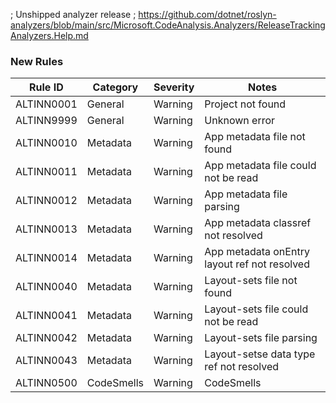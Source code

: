 ; Unshipped analyzer release
; https://github.com/dotnet/roslyn-analyzers/blob/main/src/Microsoft.CodeAnalysis.Analyzers/ReleaseTrackingAnalyzers.Help.md

### New Rules

Rule ID | Category | Severity | Notes
--------|----------|----------|-------
ALTINN0001 | General | Warning | Project not found
ALTINN9999 | General | Warning | Unknown error
ALTINN0010 | Metadata | Warning | App metadata file not found
ALTINN0011 | Metadata | Warning | App metadata file could not be read
ALTINN0012 | Metadata | Warning | App metadata file parsing
ALTINN0013 | Metadata | Warning | App metadata classref not resolved
ALTINN0014 | Metadata | Warning | App metadata onEntry layout ref not resolved
ALTINN0040 | Metadata | Warning | Layout-sets file not found
ALTINN0041 | Metadata | Warning | Layout-sets file could not be read
ALTINN0042 | Metadata | Warning | Layout-sets file parsing
ALTINN0043 | Metadata | Warning | Layout-setse data type ref not resolved
ALTINN0500 | CodeSmells | Warning | CodeSmells
